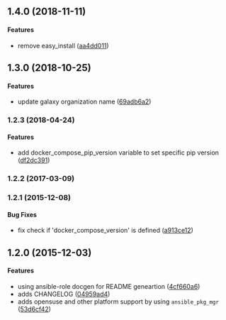 <a name="1.4.0"></a>
## 1.4.0 (2018-11-11)


#### Features

*   remove easy_install ([aa4dd011](https://github.com/weareinteractive/ansible-docker-compose/commit/aa4dd011be6c12289e85219bbbec7d3b79785503))



<a name="1.3.0"></a>
## 1.3.0 (2018-10-25)


#### Features

*   update galaxy organization name ([69adb6a2](https://github.com/weareinteractive/ansible-docker-compose/commit/69adb6a2beb59cb0dd24a0a5169b559e1a3e1fae))



<a name="1.2.3"></a>
### 1.2.3 (2018-04-24)


#### Features

*   add docker_compose_pip_version variable to set specific pip version ([df2dc391](https://github.com/weareinteractive/ansible-docker-compose/commit/df2dc391b3bd4576998af282895af8f6b84d9df3))



<a name="1.2.2"></a>
### 1.2.2 (2017-03-09)




<a name="1.2.1"></a>
### 1.2.1 (2015-12-08)


#### Bug Fixes

*   fix check if 'docker_compose_version' is defined ([a913ce12](https://github.com/weareinteractive/ansible-docker-compose/commit/a913ce121e0b8d8b6343bd9f1aa7395349c6f8c9))



<a name="1.2.0"></a>
## 1.2.0 (2015-12-03)


#### Features

*   using ansible-role docgen for README geneartion ([4cf660a6](https://github.com/weareinteractive/ansible-docker-compose/commit/4cf660a6fe0c904abf0b1c46fc176c9875e56933))
*   adds CHANGELOG ([04959ad4](https://github.com/weareinteractive/ansible-docker-compose/commit/04959ad42662e77d9f8246babc7e892243d005b0))
*   adds opensuse and other platform support by using `ansible_pkg_mgr` ([53d6cf42](https://github.com/weareinteractive/ansible-docker-compose/commit/53d6cf42762f88b0feb1282fd89b870dab1e088d))



